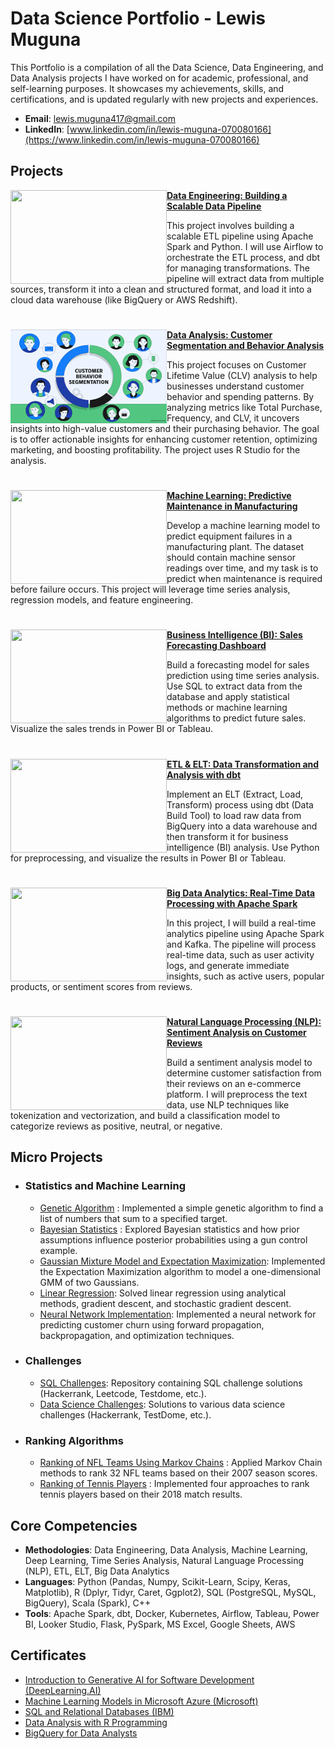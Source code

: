 # Data Science Portfolio - Lewis Muguna

This Portfolio is a compilation of all the Data Science, Data Engineering, and Data Analysis projects I have worked on for academic, professional, and self-learning purposes. It showcases my achievements, skills, and certifications, and is updated regularly with new projects and experiences.

- **Email**: [lewis.muguna417@gmail.com](mailto:lewis.muguna417@gmail.com)
- **LinkedIn**: [www.linkedin.com/in/lewis-muguna-070080166](https://www.linkedin.com/in/lewis-muguna-070080166)

## Projects

<img align="left" width="250" height="150" src="https://github.com/archd3sai/Portfolio/blob/master/Images/telecom.jpg"> **[Data Engineering: Building a Scalable Data Pipeline](https://github.com/lewismuguna/Customer-Survival-Analysis-and-Churn-Prediction)**

This project involves building a scalable ETL pipeline using Apache Spark and Python. I will use Airflow to orchestrate the ETL process, and dbt for managing transformations. The pipeline will extract data from multiple sources, transform it into a clean and structured format, and load it into a cloud data warehouse (like BigQuery or AWS Redshift).

#

<img align="left" width="250" height="150" src="https://github.com/lewis-hue/lewis_page/blob/main/Customer%20segmentation.png"> **[Data Analysis: Customer Segmentation and Behavior Analysis](https://github.com/lewis-hue/data_analysis.git)**

This project focuses on Customer Lifetime Value (CLV) analysis to help businesses understand customer behavior and spending patterns. By analyzing metrics like Total Purchase, Frequency, and CLV, it uncovers insights into high-value customers and their purchasing behavior. The goal is to offer actionable insights for enhancing customer retention, optimizing marketing, and boosting profitability. The project uses R Studio for the analysis.

#

<img align="left" width="250" height="150" src="https://github.com/archd3sai/Portfolio/blob/master/Images/1_cEaeMuTvINqIgyYQMSJWUA.jpeg"> **[Machine Learning: Predictive Maintenance in Manufacturing](https://github.com/lewismuguna/News-Articles-Recommendation)**

Develop a machine learning model to predict equipment failures in a manufacturing plant. The dataset should contain machine sensor readings over time, and my task is to predict when maintenance is required before failure occurs. This project will leverage time series analysis, regression models, and feature engineering.

#

<img align="left" width="250" height="150" src="https://github.com/archd3sai/Portfolio/blob/master/Images/airplane.jpeg"> **[Business Intelligence (BI): Sales Forecasting Dashboard](https://github.com/lewismuguna/Predictive-Maintenance-of-Aircraft-Engine)**

Build a forecasting model for sales prediction using time series analysis. Use SQL to extract data from the database and apply statistical methods or machine learning algorithms to predict future sales. Visualize the sales trends in Power BI or Tableau.

#

<img align="left" width="250" height="150" src="https://github.com/archd3sai/Portfolio/blob/master/Images/960x0.jpg"> **[ETL & ELT: Data Transformation and Analysis with dbt](https://github.com/lewismuguna/Wind-Turbine-Power-Curve-Estimation)**

Implement an ELT (Extract, Load, Transform) process using dbt (Data Build Tool) to load raw data from BigQuery into a data warehouse and then transform it for business intelligence (BI) analysis. Use Python for preprocessing, and visualize the results in Power BI or Tableau.

#

<img align="left" width="250" height="150" src="https://github.com/archd3sai/Portfolio/blob/master/Images/phase1.jpg"> **[Big Data Analytics: Real-Time Data Processing with Apache Spark](https://github.com/lewismuguna/Multivariate-Phase-1-Analysis)** 

In this project, I will build a real-time analytics pipeline using Apache Spark and Kafka. The pipeline will process real-time data, such as user activity logs, and generate immediate insights, such as active users, popular products, or sentiment scores from reviews.

#

<img align="left" width="250" height="150" src="https://github.com/archd3sai/Portfolio/blob/master/Images/gdp.jpg"> **[Natural Language Processing (NLP): Sentiment Analysis on Customer Reviews](https://github.com/lewismuguna/Predicting-GDP-of-India)**

Build a sentiment analysis model to determine customer satisfaction from their reviews on an e-commerce platform. I will preprocess the text data, use NLP techniques like tokenization and vectorization, and build a classification model to categorize reviews as positive, neutral, or negative.
<br />

## Micro Projects
- ### Statistics and Machine Learning
    - [Genetic Algorithm](https://github.com/lewismuguna/Statistical-Methods/blob/master/genetic-algorithm.ipynb) : Implemented a simple genetic algorithm to find a list of numbers that sum to a specified target.
    - [Bayesian Statistics](https://github.com/lewismuguna/Statistical-Methods/blob/master/Bayesian%20Statistics.ipynb) : Explored Bayesian statistics and how prior assumptions influence posterior probabilities using a gun control example.
    - [Gaussian Mixture Model and Expectation Maximization](https://github.com/lewismuguna/Statistical-Methods/blob/master/GMM-EM.ipynb): Implemented the Expectation Maximization algorithm to model a one-dimensional GMM of two Gaussians.
    - [Linear Regression](https://github.com/lewismuguna/Statistical-Methods/blob/master/Linear%20Regression.ipynb): Solved linear regression using analytical methods, gradient descent, and stochastic gradient descent.
    - [Neural Network Implementation](https://github.com/lewismuguna/Statistical-Methods/blob/master/NN%20Implementation.ipynb): Implemented a neural network for predicting customer churn using forward propagation, backpropagation, and optimization techniques.

- ### Challenges
    - [SQL Challenges](https://github.com/lewismuguna/SQL): Repository containing SQL challenge solutions (Hackerrank, Leetcode, Testdome, etc.).
    - [Data Science Challenges](https://github.com/lewismuguna/DS-Challenges): Solutions to various data science challenges (Hackerrank, TestDome, etc.).

- ### Ranking Algorithms
    - [Ranking of NFL Teams Using Markov Chains](https://github.com/lewismuguna/Ranking-of-NFL-Teams-using-Markov-method/blob/master/Ranking%20of%20NFL%20teams%20Report.pdf) : Applied Markov Chain methods to rank 32 NFL teams based on their 2007 season scores.
    - [Ranking of Tennis Players](https://github.com/lewismuguna/Tennis-Players-Ranking/blob/master/TennisRanking.ipynb) : Implemented four approaches to rank tennis players based on their 2018 match results.

## Core Competencies

- **Methodologies**: Data Engineering, Data Analysis, Machine Learning, Deep Learning, Time Series Analysis, Natural Language Processing (NLP), ETL, ELT, Big Data Analytics
- **Languages**: Python (Pandas, Numpy, Scikit-Learn, Scipy, Keras, Matplotlib), R (Dplyr, Tidyr, Caret, Ggplot2), SQL (PostgreSQL, MySQL, BigQuery), Scala (Spark), C++
- **Tools**: Apache Spark, dbt, Docker, Kubernetes, Airflow, Tableau, Power BI, Looker Studio, Flask, PySpark, MS Excel, Google Sheets, AWS

## Certificates

- [Introduction to Generative AI for Software Development (DeepLearning.AI)](https://www.deeplearning.ai)
- [Machine Learning Models in Microsoft Azure (Microsoft)](https://www.microsoft.com)
- [SQL and Relational Databases (IBM)](https://www.ibm.com)
- [Data Analysis with R Programming](https://www.coursera.org)
- [BigQuery for Data Analysts](https://www.coursera.org)

<!--
**lewismuguna/lewismuguna** is a ✨ _special_ ✨ repository because its `README.md` (this file) appears on your GitHub profile.

Here are some ideas to get you started:

- 🔭 I’m currently working on building scalable data pipelines with Apache Spark, BigQuery, and Python.
- 🌱 I’m currently learning more about advanced data engineering, cloud technologies, and machine learning optimization.
- 👯 I’m looking to collaborate on projects involving data analytics, machine learning, and cloud computing.
- 🤔 I’m looking for help with optimizing ETL workflows and advanced SQL querying techniques.
- 💬 Ask me about data analysis, data engineering, and cloud data technologies.
- 📫 How to reach me: via LinkedIn or email.
- 😄 Pronouns: He/Him
- ⚡ Fun fact: I love transforming raw data into actionable business insights!
-->
